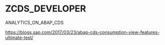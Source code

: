 # ZCDS_DEVELOPER
 ANALYTICS_ON_ABAP_CDS
 
 https://blogs.sap.com/2017/03/23/abap-cds-consumption-view-features-ultimate-test/
